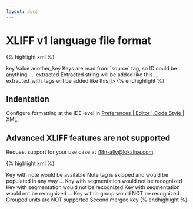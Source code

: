 ```yaml
---
layout: docs
---
```


# XLIFF v1 language file format

{% highlight xml %}
<?xml version="1.0"?>
<xliff version="1.2" xmlns="urn:oasis:names:tc:xliff:document:1.2">
<file source-language="en" target-language="en" datatype="plaintext" original="file.ext">
<body>
    <trans-unit id="key">
        <source>key</source>
        <target>Value</target>
    </trans-unit>
    <trans-unit id="cfe9cb61-3c59-47ea-b31d-0f717f3027aa">
        <source>another_key</source>
        <target>Keys are read from `source` tag, so ID could be anything.</target>
    </trans-unit>
    ...
    <trans-unit id="extracted">
        <source>extracted</source>
        <target>Extracted string will be added like this</target>
    </trans-unit>
    ...
    <trans-unit id="extracted_with_tags">
        <source>extracted_with_tags</source>
        <target><![CDATA[String with tags<br> will be added like this]]></target>
    </trans-unit>
</body>
</file>
</xliff>
{% endhighlight %}

## Indentation

Configure formatting at the IDE level in <a href="phpstorm://settings?name=Editor--Code+Style--XML">Preferences | Editor | Code Style | XML</a>.

## Advanced XLIFF features are not supported

Request support for your use case at <a href="mailto:i18n-ally@lokalise.com">i18n-ally@lokalise.com</a>.

{% highlight xml %}
<?xml version="1.0"?>
<xliff version="1.2" xmlns="urn:oasis:names:tc:xliff:document:1.2">
<file source-language="en" target-language="en" datatype="plaintext" original="file.ext">
<body>
    <trans-unit id='1'>
        <source>Key with note would be available</source>
        <note priority='2'>Note tag is skipped and would be populated in any way</note>
    </trans-unit> 
    ...
    <trans-unit id= "1">
        <source>Key with segmentation would not be recognized</source>
        <seg-source>
            <mrk mtype="seg" mid="1">Key with segmentation</mrk>
            <mrk mtype="seg" mid="2">would not be recognized</mrk>
        </seg-source>
        <target>
            <mrk mtype="seg" mid="1">Key with segmentation</mrk>
            <mrk mtype="seg" mid="2">would not be recognized</mrk>
        </target>
    </trans-unit> 
    ...
    <group merged-trans="yes">
        <trans-unit id="t1">
            <source>Key within group would NOT be recognized</source>
            <target equiv-trans="no">Grouped units are NOT supported</target>
        </trans-unit>
        <trans-unit id="t2">
            <source> Second merged key</source>
            <target equiv-trans="no"/>
        </trans-unit>
    </group>
</body>
</file>
</xliff>
{% endhighlight %}
